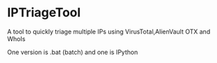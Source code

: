 # IPTriageTool
A tool to quickly triage multiple IPs using VirusTotal,AlienVault OTX and WhoIs
 
 
 One version is .bat (batch) and one is IPython 
